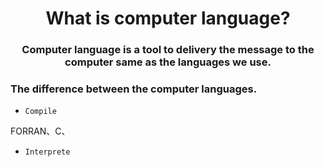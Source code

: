 <h1 align="center">What is computer language?</h1>
<h3 align="center">Computer language is a tool to delivery the message to the computer same as the languages we use.
</h3>


### The difference between the computer languages.

- `Compile`

FORRAN、C、

- `Interprete`